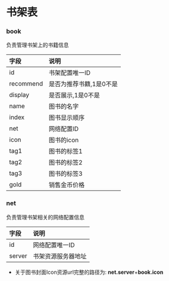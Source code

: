 # 书架表

### book
负责管理书架上的书籍信息

|   字段    |   说明 |
| :------  |   :------ |
| id         | 书架配置唯一ID |
| recommend       | 是否为推荐书籍,1是0不是 |
| display         | 是否展示,1是0不是 |
| name         | 图书的名字 |
| index         | 图书显示顺序 |
| net         | 网络配置ID|
| icon         | 图书的icon |
| tag1         | 图书的标签1 |
| tag2         | 图书的标签2 |
| tag3         | 图书的标签3 |
| gold         | 销售金币价格 |


### net
负责管理书架相关的网络配置信息

|   字段    |   说明 |
| :------  |   :------ |
| id         | 网络配置唯一ID |
| server       | 书架资源服务器地址|


- 关于图书封面Icon资源url完整的路径为: **net.server**+**book.icon**
